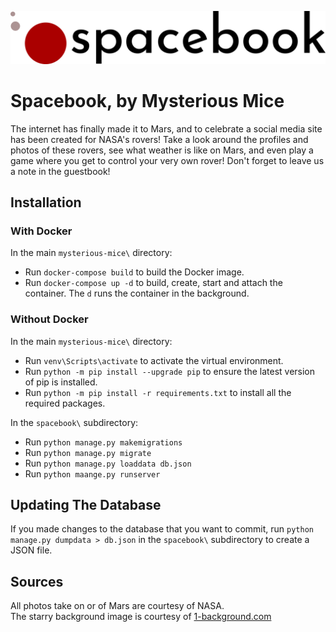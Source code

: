 ![Spacebook Logo](spacebook-logo-light.png)

# Spacebook, by Mysterious Mice
The internet has finally made it to Mars, and to celebrate a social media site has been created for NASA's rovers! Take a look around the profiles and photos of these rovers, see what weather is like on Mars, and even play a game where you get to control your very own rover! Don't forget to leave us a note in the guestbook!

## Installation

### With Docker

In the main `mysterious-mice\` directory:
- Run `docker-compose build` to build the Docker image.
- Run `docker-compose up -d` to build, create, start and attach the container. The `d` runs the container in the background.

### Without Docker

In the main `mysterious-mice\` directory:
- Run `venv\Scripts\activate` to activate the virtual environment.
- Run `python -m pip install --upgrade pip` to ensure the latest version of pip is installed.
- Run `python -m pip install -r requirements.txt` to install all the required packages.

In the `spacebook\` subdirectory:
- Run `python manage.py makemigrations`
- Run `python manage.py migrate`
- Run `python manage.py loaddata db.json`
- Run `python maange.py runserver`

## Updating The Database

If you made changes to the database that you want to commit, run `python manage.py dumpdata > db.json` in the `spacebook\` subdirectory to create a JSON file.

## Sources

All photos take on or of Mars are courtesy of NASA.  
The starry background image is courtesy of [1-background.com](https://1-background.com/stars_1.htm)
